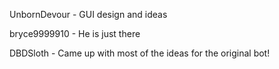 UnbornDevour - GUI design and ideas

bryce9999910 - He is just there

DBDSloth - Came up with most of the ideas for the original bot!

